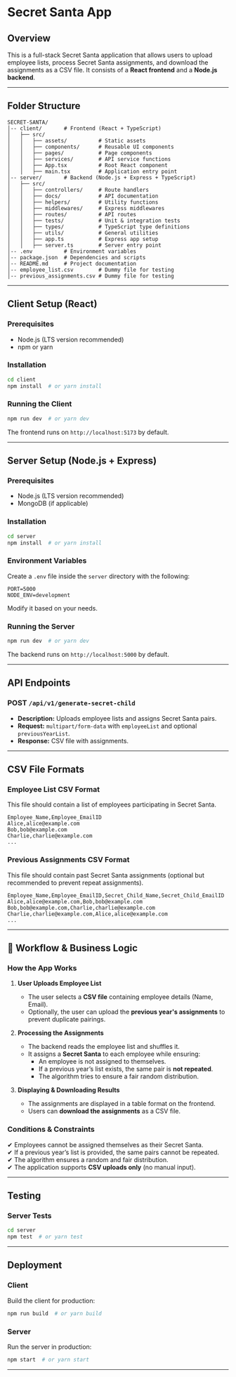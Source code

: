 # Secret Santa App  

## Overview  
This is a full-stack Secret Santa application that allows users to upload employee lists, process Secret Santa assignments, and download the assignments as a CSV file. It consists of a **React frontend** and a **Node.js backend**.  

---

## Folder Structure  
```
SECRET-SANTA/
│-- client/       # Frontend (React + TypeScript)
│   ├── src/
│   │   ├── assets/          # Static assets
│   │   ├── components/      # Reusable UI components
│   │   ├── pages/           # Page components
│   │   ├── services/        # API service functions
│   │   ├── App.tsx          # Root React component
│   │   ├── main.tsx         # Application entry point
│-- server/       # Backend (Node.js + Express + TypeScript)
│   ├── src/
│   │   ├── controllers/     # Route handlers
│   │   ├── docs/            # API documentation
│   │   ├── helpers/         # Utility functions
│   │   ├── middlewares/     # Express middlewares
│   │   ├── routes/          # API routes
│   │   ├── tests/           # Unit & integration tests
│   │   ├── types/           # TypeScript type definitions
│   │   ├── utils/           # General utilities
│   │   ├── app.ts           # Express app setup
│   │   ├── server.ts        # Server entry point
│-- .env          # Environment variables
│-- package.json  # Dependencies and scripts
│-- README.md     # Project documentation
│-- employee_list.csv        # Dummy file for testing
│-- previous_assignments.csv # Dummy file for testing
```  

---

## Client Setup (React)  

### Prerequisites  
- Node.js (LTS version recommended)  
- npm or yarn  

### Installation  
```sh
cd client
npm install  # or yarn install
```  

### Running the Client  
```sh
npm run dev  # or yarn dev
```  
The frontend runs on `http://localhost:5173` by default.  

---

## Server Setup (Node.js + Express)  

### Prerequisites  
- Node.js (LTS version recommended)  
- MongoDB (if applicable)  

### Installation  
```sh
cd server
npm install  # or yarn install
```  

### Environment Variables  
Create a `.env` file inside the `server` directory with the following:  
```
PORT=5000
NODE_ENV=development
```
Modify it based on your needs.  

### Running the Server  
```sh
npm run dev  # or yarn dev
```  
The backend runs on `http://localhost:5000` by default.  

---

## API Endpoints  

### POST `/api/v1/generate-secret-child`  
- **Description:** Uploads employee lists and assigns Secret Santa pairs.  
- **Request:** `multipart/form-data` with `employeeList` and optional `previousYearList`.  
- **Response:** CSV file with assignments.  

---
## CSV File Formats
### Employee List CSV Format
This file should contain a list of employees participating in Secret Santa.
```
Employee_Name,Employee_EmailID
Alice,alice@example.com
Bob,bob@example.com
Charlie,charlie@example.com
...
```

### Previous Assignments CSV Format
This file should contain past Secret Santa assignments (optional but recommended to prevent repeat assignments).
```
Employee_Name,Employee_EmailID,Secret_Child_Name,Secret_Child_EmailID
Alice,alice@example.com,Bob,bob@example.com
Bob,bob@example.com,Charlie,charlie@example.com
Charlie,charlie@example.com,Alice,alice@example.com
...
```

---

## 🎯 Workflow & Business Logic  

### **How the App Works**  
1. **User Uploads Employee List**  
   - The user selects a **CSV file** containing employee details (Name, Email).  
   - Optionally, the user can upload the **previous year's assignments** to prevent duplicate pairings.  

2. **Processing the Assignments**  
   - The backend reads the employee list and shuffles it.  
   - It assigns a **Secret Santa** to each employee while ensuring:  
     - An employee is not assigned to themselves.  
     - If a previous year’s list exists, the same pair is **not repeated**.  
     - The algorithm tries to ensure a fair random distribution.  

3. **Displaying & Downloading Results**  
   - The assignments are displayed in a table format on the frontend.  
   - Users can **download the assignments** as a CSV file.  

### **Conditions & Constraints**  
✔ Employees cannot be assigned themselves as their Secret Santa.  
✔ If a previous year’s list is provided, the same pairs cannot be repeated.  
✔ The algorithm ensures a random and fair distribution.  
✔ The application supports **CSV uploads only** (no manual input).  

---

## Testing  

### Server Tests  
```sh
cd server
npm test  # or yarn test
```  

---

## Deployment  

### Client  
Build the client for production:  
```sh
npm run build  # or yarn build
```  

### Server  
Run the server in production:  
```sh
npm start  # or yarn start
```  

---